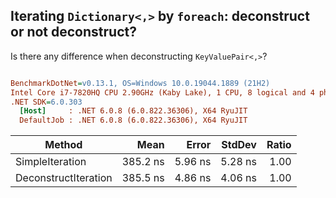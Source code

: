 ﻿## Iterating `Dictionary<,>` by `foreach`: deconstruct or not deconstruct?

Is there any difference when deconstructing `KeyValuePair<,>`?

``` ini

BenchmarkDotNet=v0.13.1, OS=Windows 10.0.19044.1889 (21H2)
Intel Core i7-7820HQ CPU 2.90GHz (Kaby Lake), 1 CPU, 8 logical and 4 physical cores
.NET SDK=6.0.303
  [Host]     : .NET 6.0.8 (6.0.822.36306), X64 RyuJIT
  DefaultJob : .NET 6.0.8 (6.0.822.36306), X64 RyuJIT


```
|               Method |     Mean |   Error |  StdDev | Ratio |
|--------------------- |---------:|--------:|--------:|------:|
|      SimpleIteration | 385.2 ns | 5.96 ns | 5.28 ns |  1.00 |
| DeconstructIteration | 385.5 ns | 4.86 ns | 4.06 ns |  1.00 |

